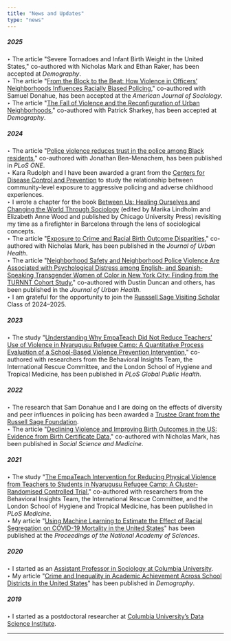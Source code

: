 ```yaml
---
title: "News and Updates"
type: "news"
---
```

##### 2025
‣ The article  "Severe Tornadoes and Infant Birth Weight in the United States," co-authored with Nicholas Mark and Ethan Raker, has been accepted at *Demography*.  
‣ The article  "[From the Block to the Beat: How Violence in Officers’ Neighborhoods Influences Racially Biased Policing](https://doi.org/10.1086/734296)," co-authored with Samuel Donahue, has been accepted at the *American Journal of Sociology*.  
‣ The article  "[The Fall of Violence and the Reconfiguration of Urban Neighborhoods](https://doi.org/10.1215/00703370-11841397)," co-authored with Patrick Sharkey, has been accepted at *Demography*.  
##### 2024
‣ The article  "[Police violence reduces trust in the police among Black residents](https://doi.org/10.1371/journal.pone.0308487)," co-authored with Jonathan Ben-Menachem, has been published in *PLoS ONE*.  
‣ Kara Rudolph and I have been awarded a grant from the [Centers for Disease Control and Prevention](https://www.cdc.gov/injury-icrc/php/centers/index.html) to study the relationship between community-level exposure to aggressive policing and adverse childhood experiences.  
‣ I wrote a chapter for the book [Between Us: Healing Ourselves and Changing the World Through Sociology](https://press.uchicago.edu/ucp/books/book/chicago/B/bo215858659.html) (edited by Marika Lindholm and Elizabeth Anne Wood and published by Chicago University Press) revisiting my time as a firefighter in Barcelona through the lens of sociological concepts.  
‣ The article  "[Exposure to Crime and Racial Birth Outcome Disparities](https://doi.org/10.1007/s11524-024-00864-w)," co-authored with Nicholas Mark, has been published in the *Journal of Urban Health*.  
‣ The article  "[Neighborhood Safety and Neighborhood Police Violence Are Associated with Psychological Distress among English‐ and Spanish‐Speaking Transgender Women of Color in New York City: Finding from the TURNNT Cohort Study](https://doi.org/10.1007/s11524-024-00879-3)," co-authored with Dustin Duncan and others, has been published in the *Journal of Urban Health*.  
‣ I am grateful for the opportunity to join the [Russsell Sage Visiting Scholar](https://www.russellsage.org/about/what-we-do/visiting-scholars-program) Class of 2024–2025.   
##### 2023
‣ The study  "[Understanding Why EmpaTeach Did Not Reduce Teachers’ Use of Violence in Nyarugusu Refugee Camp: A Quantitative Process Evaluation of a School-Based Violence Prevention Intervention](https://doi.org/10.1371/journal.pgph.0001404)," co-authored with researchers from the Behavioral Insights Team, the International Rescue Committee, and the London School of Hygiene and Tropical Medicine, has been published in *PLoS Global Public Health*.     
##### 2022
‣ The research that Sam Donahue and I are doing on the effects of diversity and peer influences in policing has been awarded a [Trustee Grant from the Russell Sage Foundation](https://www.russellsage.org/awarded-project/organizational-diversity-peer-influences-and-networks-policing-quasi-experimental).   
‣ The article  "[Declining Violence and Improving Birth Outcomes in the US: Evidence from Birth Certificate Data](https://doi.org/10.1016/j.socscimed.2021.114595)," co-authored with Nicholas Mark, has been published in *Social Science and Medicine*.     
##### 2021
‣ The study  "[The EmpaTeach Intervention for Reducing Physical Violence from Teachers to Students in Nyarugusu Refugee Camp: A Cluster-Randomised Controlled Trial](https://journals.plos.org/plosmedicine/article?id=10.1371/journal.pmed.1003808)," co-authored with researchers from the Behavioral Insights Team, the International Rescue Committee, and the London School of Hygiene and Tropical Medicine, has been published in *PLoS Medicine*.     
‣ My article "[Using Machine Learning to Estimate the Effect of Racial Segregation on COVID-19 Mortality in the United States](https://www.pnas.org/content/118/7/e2015577118)" has been published at the *Proceedings of the National Academy of Sciences*.     
##### 2020
‣ I started as an [Assistant Professor in Sociology at Columbia University](https://sociology.columbia.edu/content/gerard-torrats-espinosa).  
‣ My article "[Crime and Inequality in Academic Achievement Across School Districts in the United States](https://doi.org/10.1007/s13524-019-00850-x)" has been published in *Demography*.  
##### 2019
‣ I started as a postdoctoral researcher at [Columbia University&rsquo;s Data Science Institute](https://www.datascience.columbia.edu/people/gerard-torrats-espinosa/). 

---